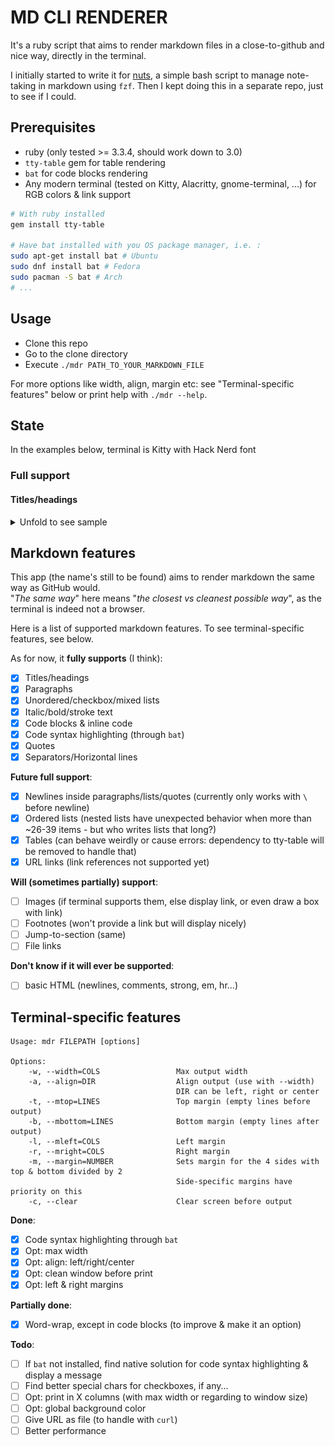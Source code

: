 # MD CLI RENDERER

It's a ruby script that aims to render markdown files in a close-to-github and nice way, directly in the terminal.

I initially started to write it for [nuts](https://github.com/ocgg/nuts), a simple bash script to manage note-taking in markdown using `fzf`. Then I kept doing this in a separate repo, just to see if I could.

## Prerequisites

- ruby (only tested >= 3.3.4, should work down to 3.0)
- `tty-table` gem for table rendering
- `bat` for code blocks rendering
- Any modern terminal (tested on Kitty, Alacritty, gnome-terminal, ...) for RGB colors & link support

```bash
# With ruby installed
gem install tty-table

# Have bat installed with you OS package manager, i.e. :
sudo apt-get install bat # Ubuntu
sudo dnf install bat # Fedora
sudo pacman -S bat # Arch
# ...
```

## Usage

- Clone this repo
- Go to the clone directory
- Execute `./mdr PATH_TO_YOUR_MARKDOWN_FILE`

For more options like width, align, margin etc: see "Terminal-specific features" below or print help with `./mdr --help`.

## State

In the examples below, terminal is Kitty with Hack Nerd font

### Full support

#### Titles/headings
<details>
  <summary>Unfold to see sample</summary>
  
    ```markdown
    # H1: main title
    ## H2: big title
    ### H3: less big title
    #### H4: Subtitle or something
    ##### H5: Little       title
    ###### H6: Is it a *title* ?

    Another syntax for H1
    =====================

    ...And for H2
    ---
    ```

Result:

![headings examples](./readme_examples/titles.png "headings examples")
</details>

## Markdown features

This app (the name's still to be found) aims to render markdown the same way as GitHub would.\
"*The same way*" here means "*the closest vs cleanest possible way*", as the terminal is indeed not a browser.

Here is a list of supported markdown features. To see terminal-specific features, see below.

As for now, it **fully supports** (I think):

- [X] Titles/headings
- [X] Paragraphs
- [X] Unordered/checkbox/mixed lists
- [X] Italic/bold/stroke text
- [X] Code blocks & inline code
- [X] Code syntax highlighting (through `bat`)
- [X] Quotes
- [X] Separators/Horizontal lines

**Future full support**:

- [X] Newlines inside paragraphs/lists/quotes (currently only works with `\` before newline)
- [X] Ordered lists (nested lists have unexpected behavior when more than ~26-39 items - but who writes lists that long?)
- [X] Tables (can behave weirdly or cause errors: dependency to tty-table will be removed to handle that)
- [X] URL links (link references not supported yet)

**Will (sometimes partially) support**:

- [ ] Images (if terminal supports them, else display link, or even draw a box with link)
- [ ] Footnotes (won't provide a link but will display nicely)
- [ ] Jump-to-section (same)
- [ ] File links

**Don't know if it will ever be supported**:

- [ ] basic HTML (newlines, comments, strong, em, hr...)

## Terminal-specific features

```
Usage: mdr FILEPATH [options]

Options:
    -w, --width=COLS                 Max output width
    -a, --align=DIR                  Align output (use with --width)
                                     DIR can be left, right or center
    -t, --mtop=LINES                 Top margin (empty lines before output)
    -b, --mbottom=LINES              Bottom margin (empty lines after output)
    -l, --mleft=COLS                 Left margin
    -r, --mright=COLS                Right margin
    -m, --margin=NUMBER              Sets margin for the 4 sides with top & bottom divided by 2
                                     Side-specific margins have priority on this
    -c, --clear                      Clear screen before output
```

**Done**:

- [X] Code syntax highlighting through `bat`
- [X] Opt: max width
- [X] Opt: align: left/right/center
- [X] Opt: clean window before print
- [X] Opt: left & right margins

**Partially done**:

- [X] Word-wrap, except in code blocks (to improve & make it an option)

**Todo**:

- [ ] If `bat` not installed, find native solution for code syntax highlighting & display a message
- [ ] Find better special chars for checkboxes, if any...
- [ ] Opt: print in X columns (with max width or regarding to window size)
- [ ] Opt: global background color
- [ ] Give URL as file (to handle with `curl`)
- [ ] Better performance

